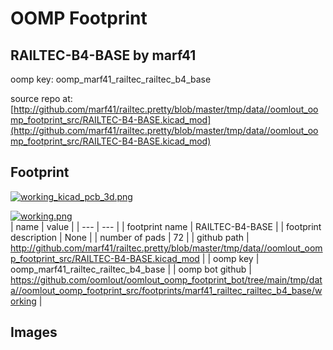 # OOMP Footprint  
## RAILTEC-B4-BASE  by marf41  
  
oomp key: oomp_marf41_railtec_railtec_b4_base  
  
source repo at: [http://github.com/marf41/railtec.pretty/blob/master/tmp/data//oomlout_oomp_footprint_src/RAILTEC-B4-BASE.kicad_mod](http://github.com/marf41/railtec.pretty/blob/master/tmp/data//oomlout_oomp_footprint_src/RAILTEC-B4-BASE.kicad_mod)  
## Footprint  
  
[![working_kicad_pcb_3d.png](working_kicad_pcb_3d_600.png)](working_kicad_pcb_3d.png)  
  
[![working.png](working_600.png)](working.png)  
| name | value | 
| --- | --- | 
| footprint name | RAILTEC-B4-BASE | 
| footprint description | None | 
| number of pads | 72 | 
| github path | http://github.com/marf41/railtec.pretty/blob/master/tmp/data//oomlout_oomp_footprint_src/RAILTEC-B4-BASE.kicad_mod | 
| oomp key | oomp_marf41_railtec_railtec_b4_base | 
| oomp bot github | https://github.com/oomlout/oomlout_oomp_footprint_bot/tree/main/tmp/data//oomlout_oomp_footprint_src/footprints/marf41_railtec_railtec_b4_base/working | 
## Images  
